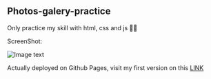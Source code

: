 ## Photos-galery-practice

Only practice my skill with html, css and js 😶‍🌫️

ScreenShot:

![Image text](https://github.com/diegofloresj/Photos-galery-practice/blob/develop/live.png)

Actually deployed on Github Pages, visit my first version on this [LINK](https://diegofloresj.github.io/Photos-galery-practice/)